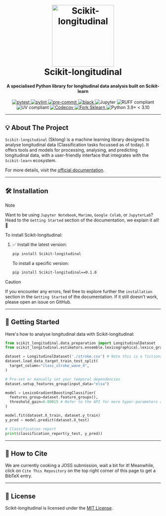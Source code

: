 <!--suppress HtmlDeprecatedAttribute -->
<div align="center">
   <p align="center">
   <h1 align="center">
      <br>
      <a href="https://i.imgur.com/jCtPpTF.png">
         <img src="https://i.imgur.com/jCtPpTF.png" alt="Scikit-longitudinal" width="200">
      </a>
      <br>
      Scikit-longitudinal
      <br>
   </h1>
   <h4 align="center">A specialised Python library for longitudinal data analysis built on Scikit-learn</h4>
</div>

<div align="center">

<!-- All badges in a row -->

<a href="https://pytest.org/">
   <img alt="pytest" src="https://img.shields.io/badge/pytest-passing-green?style=for-the-badge&logo=pytest">
</a>
<a href="https://www.pylint.org/">
   <img alt="pylint" src="https://img.shields.io/badge/pylint-checked-blue?style=for-the-badge&logo=python">
</a>
<a href="https://pre-commit.com/">
   <img alt="pre-commit" src="https://img.shields.io/badge/pre--commit-checked-blue?style=for-the-badge&logo=python">
</a>
<a href="https://github.com/psf/black">
   <img alt="black" src="https://img.shields.io/badge/black-formatted-black?style=for-the-badge&logo=python">
</a>

<img src="https://img.shields.io/badge/Jupyter-F37626?style=for-the-badge&logo=jupyter&logoColor=white" alt="Jupyter">
<img src="https://img.shields.io/static/v1?label=RUFF&message=compliant&color=9C27B0&style=for-the-badge&logo=RUFF&logoColor=white" alt="RUFF compliant">
<img src="https://img.shields.io/static/v1?label=UV&message=compliant&color=2196F3&style=for-the-badge&logo=UV&logoColor=white" alt="UV compliant">
<a href="https://codecov.io/gh/Scikit-Longitudinal/Scikit-Longitudinal">
   <img alt="Codecov" src="https://img.shields.io/badge/coverage-88%25-brightgreen.svg?style=for-the-badge&logo=appveyor">
</a>
<a href="https://github.com/openml-labs/gama">
   <img src="https://img.shields.io/badge/Fork-SKLEARN-green?labelColor=Purple&style=for-the-badge"
        alt="Fork Sklearn" />
</a>
<img src="https://img.shields.io/static/v1?label=Python&message=3.9%2B%3C3.10&color=3776AB&style=for-the-badge&logo=python&logoColor=white" alt="Python 3.9+ < 3.10">

</div>

---

## <a id="about-the-project"></a>💡 About The Project

`Scikit-longitudinal` (Sklong) is a machine learning library designed to analyse
longitudinal data (Classification tasks focussed as of today). It offers tools and models for processing, analysing,
and predicting longitudinal data, with a user-friendly interface that
integrates with the `Scikit-learn` ecosystem.

For more details, visit the [official documentation](https://scikit-longitudinal.readthedocs.io/latest//).

---

## <a id="installation"></a>🛠️ Installation

> [!NOTE]
> Want to be using `Jupyter Notebook`, `Marimo`, `Google Colab`, or `JupyterLab`?
> Head to the `Getting Started` section of the documentation, we explain it all! 🎉

To install Scikit-longitudinal:

1. ✅ Install the latest version:
   ```bash
   pip install Scikit-longitudinal
   ```

   To install a specific version:
   ```bash
   pip install Scikit-longitudinal==0.1.0
   ```

> [!CAUTION]
> If you encounter any errors, feel free to explore further the `installation` section in the `Getting Started` of the documentation.
> If it still doesn't work, please open an issue on GitHub.

---

## <a id="getting-started"></a>🚀 Getting Started

Here's how to analyse longitudinal data with Scikit-longitudinal:

``` py
from scikit_longitudinal.data_preparation import LongitudinalDataset
from scikit_longitudinal.estimators.ensemble.lexicographical.lexico_gradient_boosting import LexicoGradientBoostingClassifier

dataset = LongitudinalDataset('./stroke.csv') # Note this is a fictional dataset. Use yours!
dataset.load_data_target_train_test_split(
  target_column="class_stroke_wave_4",
)

# Pre-set or manually set your temporal dependencies 
dataset.setup_features_group(input_data="elsa")

model = LexicoGradientBoostingClassifier(
  features_group=dataset.feature_groups(),
  threshold_gain=0.00015 # Refer to the API for more hyper-parameters and their meaning
)

model.fit(dataset.X_train, dataset.y_train)
y_pred = model.predict(dataset.X_test)

# Classification report
print(classification_report(y_test, y_pred))
```

---

## <a id="citation"></a>📝 How to Cite

We are currently cooking a JOSS submission, wait a bit for it! Meanwhile, click on `Cite This Repository` on the top right corner of this page to get a BibTeX entry.

---

## <a id="license"></a>🔐 License

Scikit-longitudinal is licensed under the [MIT License](./LICENSE).
